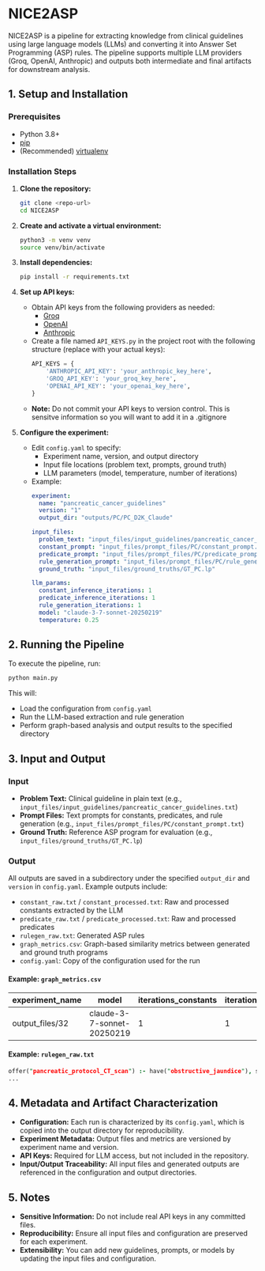 
# NICE2ASP

NICE2ASP is a pipeline for extracting knowledge from clinical guidelines using large language models (LLMs) and converting it into Answer Set Programming (ASP) rules. The pipeline supports multiple LLM providers (Groq, OpenAI, Anthropic) and outputs both intermediate and final artifacts for downstream analysis.

## 1. Setup and Installation

### Prerequisites

- Python 3.8+
- [pip](https://pip.pypa.io/en/stable/installation/)
- (Recommended) [virtualenv](https://virtualenv.pypa.io/en/latest/)

### Installation Steps

1. **Clone the repository:**
   ```bash
   git clone <repo-url>
   cd NICE2ASP
   ```

2. **Create and activate a virtual environment:**
   ```bash
   python3 -m venv venv
   source venv/bin/activate
   ```

3. **Install dependencies:**
   ```bash
   pip install -r requirements.txt
   ```

4. **Set up API keys:**
   - Obtain API keys from the following providers as needed:
     - [Groq](https://console.groq.com/home)
     - [OpenAI](https://platform.openai.com/api-keys)
     - [Anthropic](https://docs.anthropic.com/en/api/admin-api/apikeys/get-api-key)
   - Create a file named `API_KEYS.py` in the project root with the following structure (replace with your actual keys):
     ```python
     API_KEYS = {
         'ANTHROPIC_API_KEY': 'your_anthropic_key_here',
         'GROQ_API_KEY': 'your_groq_key_here',
         'OPENAI_API_KEY': 'your_openai_key_here',
     }
     ```
   - **Note:** Do not commit your API keys to version control. This is sensitve information so you will want to add it in a .gitignore

5. **Configure the experiment:**
   - Edit `config.yaml` to specify:
     - Experiment name, version, and output directory
     - Input file locations (problem text, prompts, ground truth)
     - LLM parameters (model, temperature, number of iterations)
   - Example:
     ```yaml
     experiment:
       name: "pancreatic_cancer_guidelines"
       version: "1"
       output_dir: "outputs/PC/PC_D2K_Claude"

     input_files:
       problem_text: "input_files/input_guidelines/pancreatic_cancer_guidelines.txt"
       constant_prompt: "input_files/prompt_files/PC/constant_prompt.txt"
       predicate_prompt: "input_files/prompt_files/PC/predicate_prompt.txt"
       rule_generation_prompt: "input_files/prompt_files/PC/rule_generation_prompt.txt"
       ground_truth: "input_files/ground_truths/GT_PC.lp"

     llm_params:
       constant_inference_iterations: 1
       predicate_inference_iterations: 1
       rule_generation_iterations: 1
       model: "claude-3-7-sonnet-20250219"
       temperature: 0.25
     ```

## 2. Running the Pipeline

To execute the pipeline, run:

```bash
python main.py
```

This will:
- Load the configuration from `config.yaml`
- Run the LLM-based extraction and rule generation
- Perform graph-based analysis and output results to the specified directory

## 3. Input and Output

### Input

- **Problem Text:** Clinical guideline in plain text (e.g., `input_files/input_guidelines/pancreatic_cancer_guidelines.txt`)
- **Prompt Files:** Text prompts for constants, predicates, and rule generation (e.g., `input_files/prompt_files/PC/constant_prompt.txt`)
- **Ground Truth:** Reference ASP program for evaluation (e.g., `input_files/ground_truths/GT_PC.lp`)

### Output

All outputs are saved in a subdirectory under the specified `output_dir` and `version` in `config.yaml`. Example outputs include:

- `constant_raw.txt` / `constant_processed.txt`: Raw and processed constants extracted by the LLM
- `predicate_raw.txt` / `predicate_processed.txt`: Raw and processed predicates
- `rulegen_raw.txt`: Generated ASP rules
- `graph_metrics.csv`: Graph-based similarity metrics between generated and ground truth programs
- `config.yaml`: Copy of the configuration used for the run

#### Example: `graph_metrics.csv`
| experiment_name | model | iterations_constants | iterations_predicates | iterations_rulegen | temperature | wl_similarity | emd_similarity | adjacency_similarity | nodal_accuracy |
|-----------------|-------|---------------------|---------------------|-------------------|-------------|---------------|----------------|---------------------|----------------|
| output_files/32 | claude-3-7-sonnet-20250219 | 1 | 1 | 1 | 0.25 | 0.19408 | 0.79429 | 0.79234 | 0.66667 |

#### Example: `rulegen_raw.txt`
```prolog
offer("pancreatic_protocol_CT_scan") :- have("obstructive_jaundice"), suspected(cancer("pancreas")), not offered("draining_the_bile_duct").
...
```

## 4. Metadata and Artifact Characterization

- **Configuration:** Each run is characterized by its `config.yaml`, which is copied into the output directory for reproducibility.
- **Experiment Metadata:** Output files and metrics are versioned by experiment name and version.
- **API Keys:** Required for LLM access, but not included in the repository.
- **Input/Output Traceability:** All input files and generated outputs are referenced in the configuration and output directories.

## 5. Notes

- **Sensitive Information:** Do not include real API keys in any committed files.
- **Reproducibility:** Ensure all input files and configuration are preserved for each experiment.
- **Extensibility:** You can add new guidelines, prompts, or models by updating the input files and configuration.

